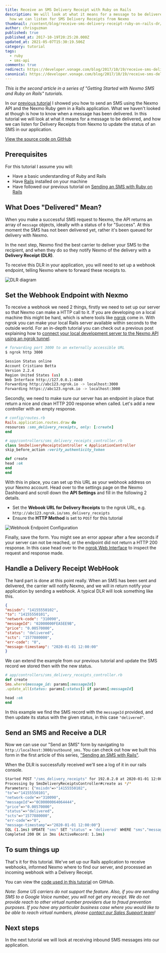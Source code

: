```yaml
---
title: Receive an SMS Delivery Receipt with Ruby on Rails
description: We will look at what it means for a message to be delivered, and
  how we can listen for SMS Delivery Receipts from Nexmo
thumbnail: /content/blog/receive-sms-delivery-receipt-ruby-on-rails-dr/sms-delivery-ruby.png
author: chrisguzman
published: true
published_at: 2017-10-19T20:25:20.000Z
updated_at: 2021-05-07T15:30:19.506Z
category: tutorial
tags:
  - ruby
  - sms-api
comments: true
redirect: https://developer.vonage.com/blog/2017/10/19/receive-sms-delivery-receipt-ruby-on-rails-dr
canonical: https://developer.vonage.com/blog/2017/10/19/receive-sms-delivery-receipt-ruby-on-rails-dr
---
```

*This is the second article in a series of "Getting Started with Nexmo SMS and Ruby on Rails" tutorials.*

In our [previous tutorial](https://www.nexmo.com/blog/2017/10/16/send-sms-ruby-on-rails-dr/) I showed you how to send an SMS using the Nexmo API and the Nexmo Ruby gem in a Rails application. What we haven't looked at though is how to know when a message has been delivered. In this tutorial we will look at what it means for a message to be delivered, and how we can listen for Delivery Receipts from Nexmo to update the status of an SMS in our application.

[View the source code on GitHub](https://github.com/Nexmo/nexmo-rails-quickstart/blob/master/app/controllers/sms_delivery_receipts_controller.rb)

## Prerequisites

For this tutorial I assume you will:

* Have a basic understanding of Ruby and Rails
* Have [Rails](http://rubyonrails.org/) installed on your machine
* Have followed our previous tutorial on [Sending an SMS with Ruby on Rails](https://www.nexmo.com/blog/2017/10/16/send-sms-ruby-on-rails-dr/)

<sign-up></sign-up>

## What Does "Delivered" Mean?

When you make a successful SMS request to Nexmo, the API returns an array of `message` objects, ideally with a status of `0` for "Success". At this moment the SMS has not been delivered yet, rather it's been queued for delivery with Nexmo.

In the next step, Nexmo find the best carrier to deliver your SMS to the recipient, and when they do so they notify Nexmo of the delivery with a **Delivery Receipt (DLR)**.

To receive this DLR in your application, you will need to set up a webhook endpoint, telling Nexmo where to forward these receipts to.

![DLR diagram](/content/blog/receive-an-sms-delivery-receipt-with-ruby-on-rails/diagram-dlr.png "DLR diagram")

## Set the Webhook Endpoint with Nexmo

To receive a webhook we need 2 things, firstly we need to set up our server so that Nexmo can make a HTTP call to it. If you are developing on a local machine this might be hard, which is where tools like [ngrok](http://ngrok.io) come in. With ngrok you can make your local Rails server available within seconds to the outside world. For an in-depth tutorial you can check out a previous post explaining how to [connect your local development server to the Nexmo API using an ngrok tunnel](https://www.nexmo.com/blog/2017/07/04/local-development-nexmo-ngrok-tunnel-dr/).

```sh
# forwarding port 3000 to an externally accessible URL
$ ngrok http 3000

Session Status online
Account Cristiano Betta
Version 2.2.4
Region United States (us)
Web Interface http://127.0.0.1:4040
Forwarding http://abc123.ngrok.io -> localhost:3000
Forwarding https://abc123.ngrok.io -> localhost:3000
```

Secondly, we need to make sure our server has an endpoint in place that return a nice and clean HTTP 200 response when called. Let's add a new controller with an empty response.

```ruby
# config/routes.rb
Rails.application.routes.draw do
resources :sms_delivery_receipts, only: [:create]
end

# app/controllers/sms_delivery_receipts_controller.rb
class SmsDeliveryReceiptsController < ApplicationController
skip_before_action :verify_authenticity_token

def create
head :ok
end
end
```

With this in place, you can set up this URL as your webhook address on your Nexmo account. Head over to the settings page on the Nexmo Dashboard and scroll down the **API Settings** and fill in the following 2 details.

* Set the **Webook URL for Delivery Receipts** to the ngrok URL, e.g. `http://abc123.ngrok.io/sms_delivery_receipts`
* Ensure the **HTTP Method** is set to `POST` for this tutorial

![Webhook Endpoint Configuration](/content/blog/receive-an-sms-delivery-receipt-with-ruby-on-rails/endpoint-1-.png "Webhook Endpoint Configuration")

Finally, save the form. You might see an error appear after a few seconds if your server can not be reached, or the endpoint did not return a HTTP 200 response. In this case head over to the [ngrok Web Interface](http://127.0.0.1:4040) to inspect the request and response made.

## Handle a Delivery Receipt WebHook

The hard part is done at this point really. When an SMS has been sent and delivered, the carrier will notify Nexmo, and we will in return notify your application by sending a webhook. A typical DLR will look something like this.

```json
{
"msisdn": "14155550102",
"to": "14155550101",
"network-code": "310090",
"messageId": "02000000FEA5EE9B",
"price": "0.00570000",
"status": "delivered",
"scts": "1577880000",
"err-code": "0",
"message-timestamp": "2020-01-01 12:00:00"
}
```

We can extend the example from our previous tutorial and update the SMS record we stored then with the new status.

```ruby
# app/controllers/sms_delivery_receipts_controller.rb
def create
Sms.where(message_id: params[:messageId])
.update_all(status: params[:status]) if params[:messageId]

head :ok
end
```

In this example we find the SMS record with the `messageId` provided, and then update its status with the given status, in this case `"delivered"`.

## Send an SMS and Receive a DLR

Now we can use our "Send an SMS" form by navigating to `http://localhost:3000/outbound_sms`. You can check out how we built this form in the first article of this series, ["Sending an SMS with Rails"](https://www.nexmo.com/blog/2017/10/16/send-sms-ruby-on-rails-dr/).

When the DLR is successfully received we'll see a log of it in our rails console.

```bash
Started POST "/sms_delivery_receipts" for 192.0.2.0 at 2020-01-01 12:00:00 -0500
Processing by SmsDeliveryReceiptsController#create as */*
Parameters: {"msisdn"=>"14155550102",
"to"=>"14155550101",
"network-code"=>"310090",
"messageId"=>"0C00000064064444",
"price"=>"0.00570000",
"status"=>"delivered",
"scts"=>"1577880000",
"err-code"=>"0",
"message-timestamp"=>"2020-01-01 12:00:00"}
SQL (1.1ms) UPDATE "sms" SET "status" = 'delivered' WHERE "sms"."message_id" = ? [["message_id", "0C00000064064444"]]
Completed 200 OK in 3ms (ActiveRecord: 1.1ms)
```

## To sum things up

That's it for this tutorial. We've set up our Rails application to receive webhooks, informed Nexmo where to find our server, and processed an incoming webhook with a Delivery Receipt.

You can view the [code used in this tutorial](https://github.com/Nexmo/nexmo-rails-quickstart/blob/master/app/controllers/sms_delivery_receipts_controller.rb) on GitHub.

*Note: Some US carriers do not support the feature. Also, if you are sending SMS to a Google Voice number, you will not get any receipt. We do not provide reach to other virtual number providers due to fraud prevention purposes. If you have any particular business case where you would like to be able to reach virtual numbers, please [contact our Sales Support team](https://www.nexmo.com/contact-sales)!*

## Next steps

In the next tutorial we will look at receiving inbound SMS messages into our application.